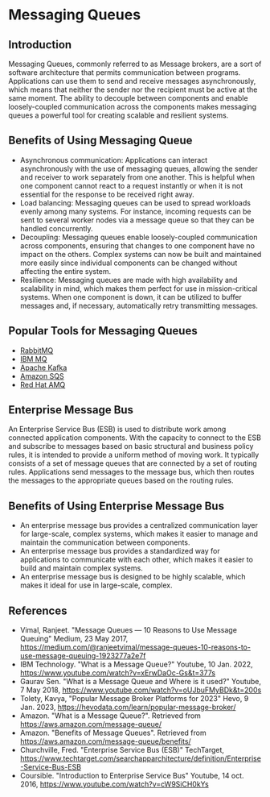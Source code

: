 # Messaging Queues

## Introduction
Messaging Queues, commonly referred to as Message brokers, are a sort of software architecture that permits communication between programs. Applications can use them to send and receive messages asynchronously, which means that neither the sender nor the recipient must be active at the same moment. The ability to decouple between components and enable loosely-coupled communication across the components makes messaging queues a powerful tool for creating scalable and resilient systems. 
## Benefits of Using Messaging Queue
* Asynchronous communication: Applications can interact asynchronously with the use of messaging queues, allowing the sender and receiver to work separately from one another. This is helpful when one component cannot react to a request instantly or when it is not essential for the response to be received right away.
 * Load balancing: Messaging queues can be used to spread workloads evenly among many systems. For instance, incoming requests can be sent to several worker nodes via a message queue so that they can be handled concurrently.
 * Decoupling: Messaging queues enable loosely-coupled communication across components, ensuring that changes to one component have no impact on the others. Complex systems can now be built and maintained more easily since individual components can be changed without affecting the entire system.
 * Resilience: Messaging queues are made with high availability and scalability in mind, which makes them perfect for use in mission-critical systems. When one component is down, it can be utilized to buffer messages and, if necessary, automatically retry transmitting messages.
  ## Popular Tools for Messaging Queues
  * [RabbitMQ](https://www.rabbitmq.com/)
  * [IBM MQ](https://www.ibm.com/in-en/products/mq)
  * [Apache Kafka](https://kafka.apache.org/) 
  * [Amazon SQS](https://aws.amazon.com/sqs/)
  * [Red Hat AMQ](https://www.redhat.com/en/technologies/jboss-middleware/amq)
  ## Enterprise Message Bus
  An Enterprise Service Bus (ESB) is used to distribute work among connected application components. With the capacity to connect to the ESB and subscribe to messages based on basic structural and business policy rules, it is intended to provide a uniform method of moving work. It typically consists of a set of message queues that are connected by a set of routing rules. Applications send messages to the message bus, which then routes the messages to the appropriate queues based on the routing rules.

  ## Benefits of Using Enterprise Message Bus
* An enterprise message bus provides a centralized communication layer for large-scale, complex systems, which makes it easier to manage and maintain the communication between components.
* An enterprise message bus provides a standardized way for applications to communicate with each other, which makes it easier to build and maintain complex systems.
* An enterprise message bus is designed to be highly scalable, which makes it ideal for use in large-scale, complex. 


## References
* Vimal, Ranjeet. "Message Queues — 10 Reasons to Use Message Queuing" Medium, 23 May 2017, https://medium.com/@ranjeetvimal/message-queues-10-reasons-to-use-message-queuing-1923277a2e7f
* IBM Technology. "What is a Message Queue?" Youtube, 10 Jan. 2022, https://www.youtube.com/watch?v=xErwDaOc-Gs&t=377s
* Gaurav Sen. "What is a Message Queue and Where is it used?" Youtube, 7 May 2018, https://www.youtube.com/watch?v=oUJbuFMyBDk&t=200s
* Tolety, Kavya, "Popular Message Broker Platforms for 2023" Hevo, 9 Jan. 2023, https://hevodata.com/learn/popular-message-broker/
* Amazon. "What is a Message Queue?". Retrieved from https://aws.amazon.com/message-queue/
* Amazon. "Benefits of Message Queues". Retrieved from https://aws.amazon.com/message-queue/benefits/  
* Churchville, Fred. "Enterprise Service Bus (ESB)" TechTarget, https://www.techtarget.com/searchapparchitecture/definition/Enterprise-Service-Bus-ESB
* Coursible. "Introduction to Enterprise Service Bus" Youtube, 14 oct. 2016, https://www.youtube.com/watch?v=cW9SiCH0kYs   
